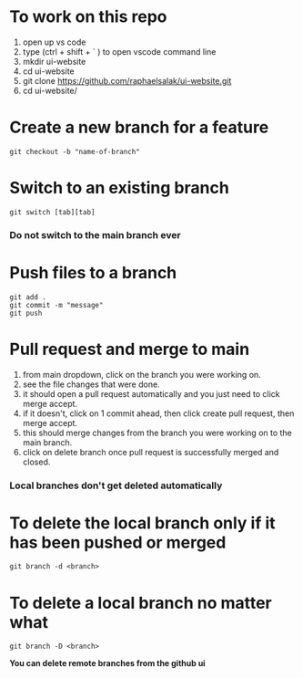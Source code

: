 # To work on this repo
1. open up vs code
2. type (ctrl + shift + ` ) to open vscode command line
4. mkdir ui-website
5. cd ui-website
6. git clone https://github.com/raphaelsalak/ui-website.git
7. cd ui-website/ 

# Create a new branch for a feature
```
git checkout -b "name-of-branch"
```

# Switch to an existing branch
```
git switch [tab][tab]
```

### Do not switch to the main branch ever

# Push files to a branch
```
git add . 
git commit -m "message"
git push
```

# Pull request and merge to main
1. from main dropdown, click on the branch you were working on. 
2. see the file changes that were done.
3. it should open a pull request automatically and you just need to click merge accept. 
4. if it doesn't, click on 1 commit ahead, then click create pull request, then merge accept.
5. this should merge changes from the branch you were working on to the main branch.
6. click on delete branch once pull request is successfully merged and closed.

### Local branches don't get deleted automatically
# To delete the local branch only if it has been pushed or merged
```
git branch -d <branch> 
```
# To delete a local branch no matter what
```
git branch -D <branch> 
```
**You can delete remote branches from the github ui**
